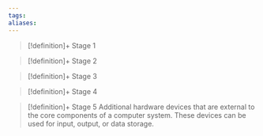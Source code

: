 ```yaml
---
tags:
aliases:
---
```


> [!definition]+ Stage 1
>

> [!definition]+ Stage 2
>

> [!definition]+ Stage 3
>

> [!definition]+ Stage 4
>

> [!definition]+ Stage 5
> Additional hardware devices that are external to the core components of a computer system. These devices can be used for input, output, or data storage.



